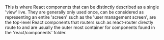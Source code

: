 This is where React components that can be distinctly described as a single 'view' live. They are generally only used once, can be considered as representing an entire 'screen' such as the 'user management screen', are the top-level React components that routers such as react-router directly route to and are usually the outer most container for components found in the 'react/components' folder.
